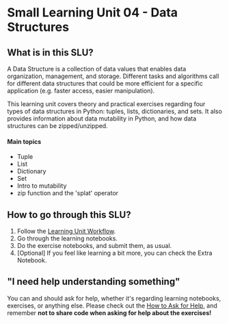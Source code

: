 # Small Learning Unit 04 - Data Structures

## What is in this SLU?

A Data Structure is a collection of data values that enables data organization, management, and storage. Different tasks and algorithms call for different data structures that could be more efficient for a specific application (e.g. faster access, easier manipulation). 

This learning unit covers theory and practical exercises regarding four types of data structures in Python: tuples, lists, dictionaries, and sets. It also provides information about data mutability in Python, and how data structures can be zipped/unzipped.

#### Main topics

- Tuple
- List
- Dictionary
- Set
- Intro to mutability
- zip function and the 'splat' operator

## How to go through this SLU?

1. Follow the [Learning Unit Workflow](https://github.com/LDSSA/ds-prep-course-2024/blob/main/weekly-workflow.md).
2. Go through the learning notebooks.
3. Do the exercise notebooks, and submit them, as usual.
4. [Optional] If you feel like learning a bit more, you can check the Extra Notebook.

## "I need help understanding something"

You can and should ask for help, whether it's regarding learning notebooks, exercises, or anything else. Please check out the [How to Ask for Help](https://ldssa.github.io/wiki/DS%20Prep%20Course/Data-Science-Prep-Course/#how-to-ask-for-help), and remember **not to share code when asking for help about the exercises!**